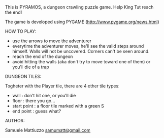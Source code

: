 This is PYRAMOS, a dungeon crawling puzzle game. Help King Tut reach the end!

The game is developed using PYGAME (http://www.pygame.org/news.html)

HOW TO PLAY:

- use the arrows to move the adventurer
- everytime the adventurer moves, he'll see the valid steps around himself. Walls will not be uncovered. Corners can't be seen around. 
- reach the end of the dungeon
- avoid hitting the walls (aka don't try to move toward one of them) or you'll die of a trap

DUNGEON TILES:

Togheter with the Player tile, there are 4 other tile types:

- wall : don't hit one, or you'll die
- floor : there you go...
- start point : a floor tile marked with a green S
- end point : guess what?

AUTHOR:

Samuele Mattiuzzo <samumatt@gmail.com>
